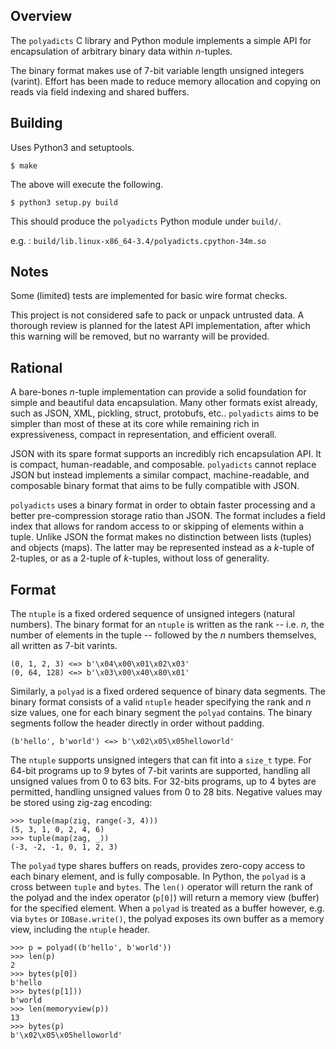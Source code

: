 
## Overview

The `polyadicts` C library and Python module implements a simple API for
encapsulation of arbitrary binary data within *n*-tuples.

The binary format makes use of 7-bit variable length unsigned integers
(varint). Effort has been made to reduce memory allocation and copying on
reads via field indexing and shared buffers.

## Building

Uses Python3 and setuptools.

    $ make

The above will execute the following.

    $ python3 setup.py build

This should produce the `polyadicts` Python module under `build/`.

e.g.
: `build/lib.linux-x86_64-3.4/polyadicts.cpython-34m.so`

## Notes

Some (limited) tests are implemented for basic wire format checks.

This project is not considered safe to pack or unpack untrusted data.
A thorough review is planned for the latest API implementation, after
which this warning will be removed, but no warranty will be provided.

## Rational

A bare-bones *n*-tuple implementation can provide a solid foundation for
simple and beautiful data encapsulation. Many other formats exist already,
such as JSON, XML, pickling, struct, protobufs, etc.. `polyadicts` aims to
be simpler than most of these at its core while remaining rich in
expressiveness, compact in representation, and efficient overall.

JSON with its spare format supports an incredibly rich encapsulation API.
It is compact, human-readable, and composable. `polyadicts` cannot replace
JSON but instead implements a similar compact, machine-readable, and
composable binary format that aims to be fully compatible with JSON.

`polyadicts` uses a binary format in order to obtain faster processing and
a better pre-compression storage ratio than JSON. The format includes a
field index that allows for random access to or skipping of elements within
a tuple. Unlike JSON the format makes no distinction between lists (tuples)
and objects (maps). The latter may be represented instead as a *k*-tuple of
2-tuples, or as a 2-tuple of *k*-tuples, without loss of generality.

## Format

The `ntuple` is a fixed ordered sequence of unsigned integers (natural
numbers). The binary format for an `ntuple` is written as the rank -- i.e.
*n*, the number of elements in the tuple -- followed by the *n* numbers
themselves, all written as 7-bit varints.

    (0, 1, 2, 3) <=> b'\x04\x00\x01\x02\x03'
    (0, 64, 128) <=> b'\x03\x00\x40\x80\x01'

Similarly, a `polyad` is a fixed ordered sequence of binary data segments.
The binary format consists of a valid `ntuple` header specifying the rank
and *n* size values, one for each binary segment the `polyad` contains.
The binary segments follow the header directly in order without padding.

    (b'hello', b'world') <=> b'\x02\x05\x05helloworld'

The `ntuple` supports unsigned integers that can fit into a `size_t` type.
For 64-bit programs up to 9 bytes of 7-bit varints are supported, handling
all unsigned values from 0 to 63 bits. For 32-bits programs, up to 4 bytes
are permitted, handling unsigned values from 0 to 28 bits. Negative values
may be stored using zig-zag encoding:

    >>> tuple(map(zig, range(-3, 4)))
    (5, 3, 1, 0, 2, 4, 6)
    >>> tuple(map(zag, _))
    (-3, -2, -1, 0, 1, 2, 3)

The `polyad` type shares buffers on reads, provides zero-copy access to
each binary element, and is fully composable. In Python, the `polyad` is
a cross between `tuple` and `bytes`. The `len()` operator will return the
rank of the polyad and the index operator (`p[0]`) will return a memory
view (buffer) for the specified element. When a `polyad` is treated as a
buffer however, e.g. via `bytes` or `IOBase.write()`, the polyad exposes
its own buffer as a memory view, including the `ntuple` header.

    >>> p = polyad((b'hello', b'world'))
    >>> len(p)
    2
    >>> bytes(p[0])
    b'hello
    >>> bytes(p[1]))
    b'world
    >>> len(memoryview(p))
    13
    >>> bytes(p)
    b'\x02\x05\x05helloworld'
